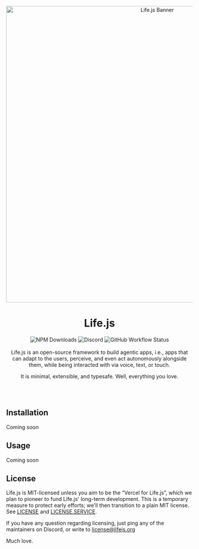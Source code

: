 <p align="center">
    <img width=800" src="./banner.png" alt="Life.js Banner">
</p>


<h1 align="center">Life.js</h1>

<div align="center">
    <img alt="NPM Downloads" src="https://img.shields.io/npm/d18m/life?logo=npm&logoColor=%23fff&labelColor=CB3837&color=862323&label=downloads">
    <img alt="Discord" src="https://img.shields.io/discord/1387488553511948399?logo=discord&logoColor=%23fff&label=community&labelColor=%235865F2&color=1225ED">
    <img alt="GitHub Workflow Status" src="https://img.shields.io/github/actions/workflow/status/lifejs/lifejs/release.yml?label=build">
</div>

<br/> 

<div align="center">
Life.js is an open-source framework to build agentic apps, i.e., apps that can adapt to the users, perceive, and even act autonomously alongside them, while being interacted with via voice, text, or touch.

It is minimal, extensible, and typesafe. Well, everything you love.
</div>
<br>
<br>


## Installation
Coming soon


## Usage
Coming soon

## License
Life.js is MIT-licensed unless you aim to be the “Vercel for Life.js”, which we plan to pioneer to fund Life.js' long-term development. This is a temporary measure to protect early efforts; we'll then transition to a plain MIT license. See [LICENSE](./LICENSE) and [LICENSE.SERVICE](./LICENSE.SERVICES).

If you have any question regarding licensing, just ping any of the maintainers on Discord, or write to license@lifejs.org

Much love.